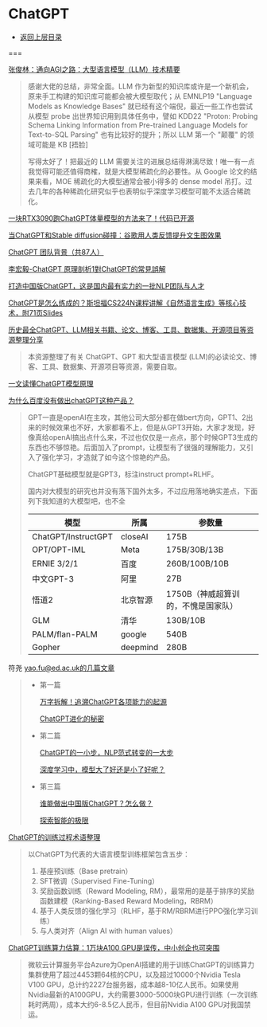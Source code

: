 # ChatGPT

* [返回上层目录](../openai.md)







===

[张俊林：通向AGI之路：大型语言模型（LLM）技术精要](https://zhuanlan.zhihu.com/p/597586623)

> 感谢大佬的总结，非常全面。LLM 作为新型的知识库或许是一个新机会，原来手工构建的知识库可能都会被大模型取代；从 EMNLP19 "Language Models as Knowledge Bases" 就已经有这个端倪，最近一些工作也尝试从模型 probe 出世界知识用到具体任务中，譬如 KDD22 "Proton: Probing Schema Linking Information from Pre-trained Language Models for Text-to-SQL Parsing" 也有比较好的提升；所以 LLM 第一个 "颠覆" 的领域可能是 KB [捂脸]
>
> 写得太好了！把最近的 LLM 需要关注的进展总结得淋漓尽致！唯一有一点我觉得可能还值得商榷，就是大模型稀疏化的必要性。从 Google 论文的结果来看，MOE 稀疏化的大模型通常会被小得多的 dense model 吊打。过去几年的各种稀疏化研究似乎也表明似乎深度学习模型可能不太适合稀疏化。

[一块RTX3090跑ChatGPT体量模型的方法来了！代码已开源](https://mp.weixin.qq.com/s/8FOojNMnCe1D3q0TOgE_EQ)

[当ChatGPT和Stable diffusion碰撞：谷歌用人类反馈提升文生图效果](https://mp.weixin.qq.com/s/FrqpybryiJ-ikO4ZVeISIg)

[ChatGPT 团队背景（共87人）](https://mp.weixin.qq.com/s/VM2SzNyZF2bZDQ7tYvZFkA)

[李宏毅-ChatGPT 原理剖析1對ChatGPT的常見誤解](https://mp.weixin.qq.com/s/gQ6SCJXmcF86o5TH3mW7Sg)

[打造中国版ChatGPT，这是国内最有实力的一批NLP团队与人才](https://mp.weixin.qq.com/s?__biz=MzA3MzI4MjgzMw==&mid=2650869214&idx=1&sn=e8dab20eab64f3f92d42b2e3fd8e2a2b&chksm=84e4c9a0b39340b6e08200354f72c09d589a99e7763ebaf58bd1d3d0510ee0a954b65a040eff&scene=126&sessionid=1677048170#rd)

[ChatGPT是怎么练成的？斯坦福CS224N课程讲解《自然语言生成》等核心技术，附71页Slides](https://mp.weixin.qq.com/s/wxYdUMBDFc7InBi83OBy-A)

[历史最全ChatGPT、LLM相关书籍、论文、博客、工具、数据集、开源项目等资源整理分享](https://mp.weixin.qq.com/s/VoOEw2-cJ-klGMrl7MJeQQ)

> 本资源整理了有关 ChatGPT、GPT 和大型语言模型 (LLM)的必读论文、博客、工具、数据集、开源项目等资源，需要自取。

[一文读懂ChatGPT模型原理](https://zhuanlan.zhihu.com/p/589621442)

[为什么百度没有做出chatGPT这种产品？](https://www.zhihu.com/question/572106826/answer/2808336053)

> GPT一直是openAI在主攻，其他公司大部分都在做bert方向，GPT1、2出来的时候效果也不好，大家都看不上，但是从GPT3开始，大家才发现，好像真给openAI搞出点什么来，不过也仅仅是一点点，那个时候GPT3生成的东西也不够惊艳。后面加入了prompt，让模型有了很强的理解能力，又引入了强化学习，才造就了如今这个惊艳的产品。
>
> ChatGPT基础模型就是GPT3，标注instruct prompt+RLHF。
>
> 国内对大模型的研究也并没有落下国外太多，不过应用落地确实差点，下面列下我知道的大模型吧，也不全
>
> | 模型                | 所属     | 参数量                              |
> | ------------------- | -------- | ----------------------------------- |
> | ChatGPT/InstructGPT | closeAI  | 175B                                |
> | OPT/OPT-IML         | Meta     | 175B/30B/13B                        |
> | ERNIE 3/2/1         | 百度     | 260B/100B/10B                       |
> | 中文GPT-3           | 阿里     | 27B                                 |
> | 悟道2               | 北京智源 | 1750B（神威超算训的，不愧是国家队） |
> | GLM                 | 清华     | 130B/10B                            |
> | PALM/flan-PALM      | google   | 540B                                |
> | Gopher              | deepmind | 280B                                |

符尧 yao.fu@ed.ac.uk的几篇文章

> - 第一篇
>
>   [万字拆解！追溯ChatGPT各项能力的起源](https://www.163.com/dy/article/HPCSSTSN0511D05M.html)
>
>   [ChatGPT进化的秘密](https://mp.weixin.qq.com/s?__biz=MzU5ODY2MTk3Nw==&mid=2247489981&idx=1&sn=5b7b9e49f6bdc925eae584b6ab7d9229&chksm=fe41978bc9361e9dc263c1cfdaa6ad2d882f5e684e7ec427ca4b15d5b987aa607b1c0b01b4ca&scene=21#wechat_redirect)
>
> - 第二篇
>
>   [ChatGPT的一小步，NLP范式转变的一大步](https://mp.weixin.qq.com/s?__biz=MzU5ODY2MTk3Nw==&mid=2247490043&idx=1&sn=d749ed78b417256a5768b67af0e27bc0&chksm=fe4197cdc9361edbe01370064209c68cc2f4c17642f722462d76fc1e4809d48f1397cd5f236e&cur_album_id=2716948051252510721&scene=189#wechat_redirect)
>
>   [深度学习中，模型大了好还是小了好呢？](https://www.zhihu.com/question/434846017/answer/2822621158)
>
> - 第三篇
>
>   [谁能做出中国版ChatGPT？怎么做？ ](https://gov.sohu.com/a/648882950_129720)
>
>   [探索智能的极限](https://yaofu.notion.site/e1cd16d1fae84f87aeddf872c838e07c)

[ChatGPT的训练过程术语整理](https://zhuanlan.zhihu.com/p/614987279)

> 以ChatGPT为代表的大语言模型训练框架包含五步：
>
> 1. 基座预训练（Base pretrain）
> 2. SFT微调（Supervised Fine-Tuning）
> 3. 奖励函数训练（Reward Modeling, RM），最常用的是基于排序的奖励函数建模（Ranking-Based Reward Modeling，RBRM）
> 4. 基于人类反馈的强化学习（RLHF，基于RM/RBRM进行PPO强化学习训练）
> 5. 与人类对齐（Align AI with human values）

[ChatGPT训练算力估算：1万块A100 GPU是误传，中小创企也可突围](https://zhuanlan.zhihu.com/p/606930232)

> 微软云计算服务平台Azure为OpenAI搭建的用于训练ChatGPT的训练算力集群使用了超过4453颗64核的CPU，以及超过10000个Nvidia Tesla V100 GPU，总计约2227台服务器，成本越8-10亿人民币。如果使用Nvidia最新的A100GPU，大约需要3000-5000块GPU进行训练（一次训练耗时两周），成本大约6-8.5亿人民币，但目前Nvidia A100 GPU对我国禁运。

